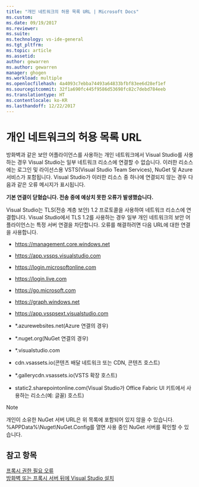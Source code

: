 ```yaml
---
title: "개인 네트워크의 허용 목록 URL | Microsoft Docs"
ms.custom: 
ms.date: 09/19/2017
ms.reviewer: 
ms.suite: 
ms.technology: vs-ide-general
ms.tgt_pltfrm: 
ms.topic: article
ms.assetid: 
author: gewarren
ms.author: gewarren
manager: ghogen
ms.workload: multiple
ms.openlocfilehash: 4a4093c7ebba74493a64833bfbf83ee6d28ef1ef
ms.sourcegitcommit: 32f1a690fc445f9586d53698fc82c7debd784eeb
ms.translationtype: HT
ms.contentlocale: ko-KR
ms.lasthandoff: 12/22/2017
---
```

# <a name="whitelisting-urls-in-a-private-network"></a>개인 네트워크의 허용 목록 URL

방화벽과 같은 보안 어플라이언스를 사용하는 개인 네트워크에서 Visual Studio를 사용하는 경우 Visual Studio는 일부 네트워크 리소스에 연결할 수 없습니다. 이러한 리소스에는 로그인 및 라이선스용 VSTS(Visual Studio Team Services), NuGet 및 Azure 서비스가 포함됩니다. Visual Studio가 이러한 리소스 중 하나에 연결되지 않는 경우 다음과 같은 오류 메시지가 표시됩니다.

  **기본 연결이 닫혔습니다. 전송 중에 예상치 못한 오류가 발생했습니다.**

Visual Studio는 TLS(전송 계층 보안) 1.2 프로토콜을 사용하여 네트워크 리소스에 연결합니다. Visual Studio에서 TLS 1.2를 사용하는 경우 일부 개인 네트워크의 보안 어플라이언스는 특정 서버 연결을 차단합니다. 오류를 해결하려면 다음 URL에 대한 연결을 사용합니다.

- https://management.core.windows.net

- https://app.vssps.visualstudio.com

- https://login.microsoftonline.com

- https://login.live.com

- https://go.microsoft.com

- https://graph.windows.net

- https://app.vsspsext.visualstudio.com

- *.azurewebsites.net(Azure 연결의 경우)

- *.nuget.org(NuGet 연결의 경우)

- *.visualstudio.com

- cdn.vsassets.io(콘텐츠 배달 네트워크 또는 CDN, 콘텐츠 호스트)

- *.gallerycdn.vsassets.io(VSTS 확장 호스트)

- static2.sharepointonline.com(Visual Studio가 Office Fabric UI 키트에서 사용하는 리소스(예: 글꼴) 호스트)

> [!NOTE]
> 개인이 소유한 NuGet 서버 URL은 위 목록에 포함되어 있지 않을 수 있습니다. %APPData%\Nuget\NuGet.Config를 열면 사용 중인 NuGet 서버를 확인할 수 있습니다.

## <a name="see-also"></a>참고 항목

[프록시 권한 필요 오류](../ide/reference/proxy-authorization-required.md)  
[방화벽 또는 프록시 서버 뒤에 Visual Studio 설치](../install/install-visual-studio-behind-a-firewall-or-proxy-server.md)
